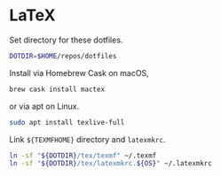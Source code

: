 LaTeX
=====

Set directory for these dotfiles.

```bash
DOTDIR=$HOME/repos/dotfiles
```

Install via Homebrew Cask on macOS,

```bash
brew cask install mactex
```

or via apt on Linux.

```bash
sudo apt install texlive-full
```

Link `${TEXMFHOME}` directory and `latexmkrc`.

```bash
ln -sf "${DOTDIR}/tex/texmf" ~/.texmf
ln -sf "${DOTDIR}/tex/latexmkrc.${OS}" ~/.latexmkrc
```
